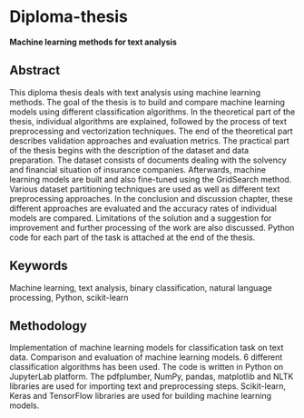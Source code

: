 # Diploma-thesis
**Machine learning methods for text analysis**


## Abstract
This diploma thesis deals with text analysis using machine learning methods. The 
goal of the thesis is to build and compare machine learning models using different 
classification algorithms. In the theoretical part of the thesis, individual algorithms are 
explained, followed by the process of text preprocessing and vectorization techniques. The 
end of the theoretical part describes validation approaches and evaluation metrics. The 
practical part of the thesis begins with the description of the dataset and data preparation. 
The dataset consists of documents dealing with the solvency and financial situation of 
insurance companies. Afterwards, machine learning models are built and also 
fine-tuned using the GridSearch method. Various dataset partitioning techniques are used as 
well as different text preprocessing approaches. In the conclusion and discussion chapter, 
these different approaches are evaluated and the accuracy rates of individual models are 
compared. Limitations of the solution and a suggestion for improvement and further 
processing of the work are also discussed. Python code for each part of the task is attached 
at the end of the thesis.

## Keywords
Machine learning, text analysis, binary classification, natural language 
processing, Python, scikit-learn

## Methodology
Implementation of machine learning models for classification task on text data. 
Comparison and evaluation of machine learning models. 6 different classification algorithms has been used.
The code is written in Python on JupyterLab platform.
The pdfplumber, NumPy, pandas, matplotlib and NLTK libraries are used for importing text and preprocessing steps.
Scikit-learn, Keras and TensorFlow libraries are used for building machine learning models.

